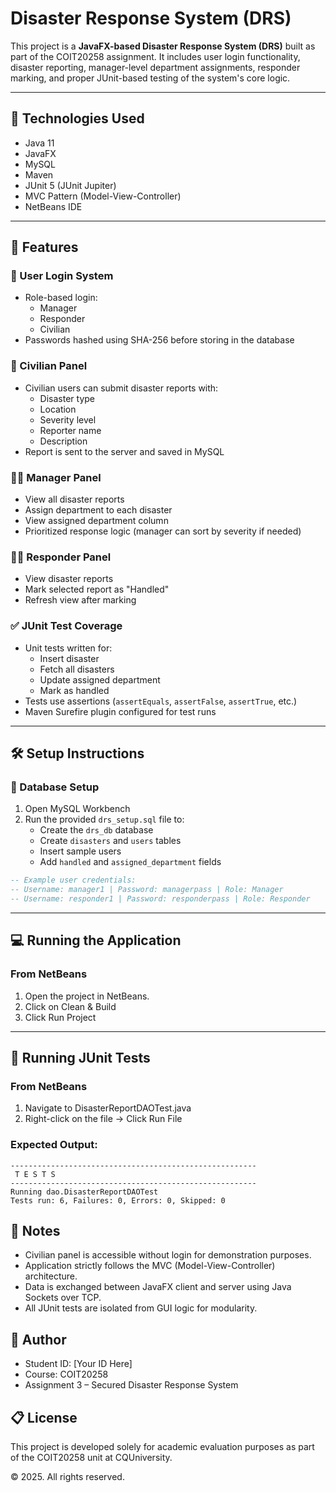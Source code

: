 # Disaster Response System (DRS)

This project is a **JavaFX-based Disaster Response System (DRS)** built as part of the COIT20258 assignment. It includes user login functionality, disaster reporting, manager-level department assignments, responder marking, and proper JUnit-based testing of the system's core logic.

---

## 🔧 Technologies Used

- Java 11
- JavaFX
- MySQL
- Maven
- JUnit 5 (JUnit Jupiter)
- MVC Pattern (Model-View-Controller)
- NetBeans IDE

---

## 🚀 Features

### 🔐 User Login System
- Role-based login:
  - Manager
  - Responder
  - Civilian
- Passwords hashed using SHA-256 before storing in the database

### 🧑 Civilian Panel
- Civilian users can submit disaster reports with:
  - Disaster type
  - Location
  - Severity level
  - Reporter name
  - Description
- Report is sent to the server and saved in MySQL

### 🧑‍💼 Manager Panel
- View all disaster reports
- Assign department to each disaster
- View assigned department column
- Prioritized response logic (manager can sort by severity if needed)

### 👨‍🚒 Responder Panel
- View disaster reports
- Mark selected report as "Handled"
- Refresh view after marking

### ✅ JUnit Test Coverage
- Unit tests written for:
  - Insert disaster
  - Fetch all disasters
  - Update assigned department
  - Mark as handled
- Tests use assertions (`assertEquals`, `assertFalse`, `assertTrue`, etc.)
- Maven Surefire plugin configured for test runs

---




## 🛠️ Setup Instructions

### 📁 Database Setup

1. Open MySQL Workbench
2. Run the provided `drs_setup.sql` file to:
   - Create the `drs_db` database
   - Create `disasters` and `users` tables
   - Insert sample users
   - Add `handled` and `assigned_department` fields

```sql
-- Example user credentials:
-- Username: manager1 | Password: managerpass | Role: Manager
-- Username: responder1 | Password: responderpass | Role: Responder
```

---

## 💻 Running the Application

### From NetBeans

1. Open the project in NetBeans.
2. Click on Clean & Build
3. Click Run Project




---

## 🧪 Running JUnit Tests

### From NetBeans

1. Navigate to DisasterReportDAOTest.java
2. Right-click on the file → Click Run File

### Expected Output:
```
-------------------------------------------------------
 T E S T S
-------------------------------------------------------
Running dao.DisasterReportDAOTest
Tests run: 6, Failures: 0, Errors: 0, Skipped: 0
```


## 📌 Notes
- Civilian panel is accessible without login for demonstration purposes.
- Application strictly follows the MVC (Model-View-Controller) architecture.
- Data is exchanged between JavaFX client and server using Java Sockets over TCP.
- All JUnit tests are isolated from GUI logic for modularity.


## 📣 Author
- Student ID: [Your ID Here]
- Course: COIT20258
- Assignment 3 – Secured Disaster Response System


## 📋 License
This project is developed solely for academic evaluation purposes as part of the COIT20258 unit at CQUniversity.

© 2025. All rights reserved.